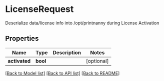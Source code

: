 # LicenseRequest

Deserialize data/license info into /opt/printnanny during License Activation

## Properties
Name | Type | Description | Notes
------------ | ------------- | ------------- | -------------
**activated** | **bool** |  | [optional] 

[[Back to Model list]](../README.md#documentation-for-models) [[Back to API list]](../README.md#documentation-for-api-endpoints) [[Back to README]](../README.md)


